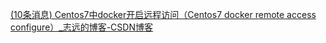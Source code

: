  [(10条消息) Centos7中docker开启远程访问（Centos7 docker remote access configure）_志远的博客-CSDN博客](https://blog.csdn.net/farYang/article/details/75949611) 